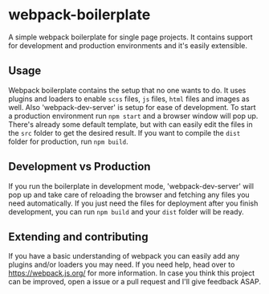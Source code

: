 # webpack-boilerplate
A simple webpack boilerplate for single page projects. It contains support for
development and production environments and it's easily extensible.

## Usage

Webpack boilerplate contains the setup that no one wants to do. It uses plugins
and loaders to enable `scss` files, `js` files, `html` files and images as well.
Also 'webpack-dev-server' is setup for ease of development. To start a production
environment run `npm start` and a browser window will pop up. There's already
some default template, but with can easily edit the files in the `src` folder to
get the desired result. If you want to compile the `dist` folder for production,
run `npm build`.

## Development vs Production

If you run the boilerplate in development mode, 'webpack-dev-server' will pop up
and take care of reloading the browser and fetching any files you need
automatically. If you just need the files for deployment after you finish
development, you can run `npm build` and your `dist` folder will be ready.

## Extending and contributing

If you have a basic understanding of webpack you can easily add any plugins and/or
loaders you may need. If you need help, head over to https://webpack.js.org/ for
more information. In case you think this project can be improved, open a issue
or a pull request and I'll give feedback ASAP.
